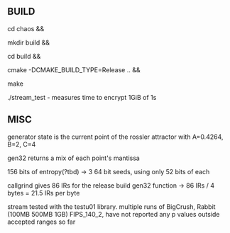 ## BUILD

cd chaos &&

mkdir build &&

cd build &&
 
cmake -DCMAKE_BUILD_TYPE=Release .. &&

make

./stream_test - measures time to encrypt 1GiB of 1s

## MISC

generator state is the current point of the rossler attractor with A=0.4264,
B=2, C=4 

gen32 returns a mix of each point's mantissa 

156 bits of entropy(?tbd) -> 3 64 bit seeds, using only 52 bits of each

callgrind gives 86 IRs for the release build gen32 function -> 86 IRs /
4 bytes = 21.5 IRs per byte

stream tested with the testu01 library. multiple runs of BigCrush, Rabbit (100MB
500MB 1GB) FIPS_140_2, have not reported any p values outside accepted ranges 
so far
